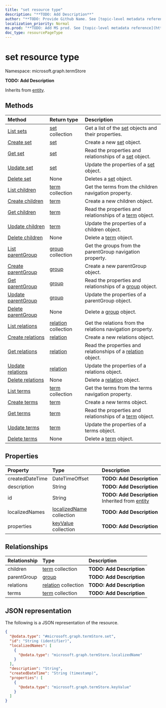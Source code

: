 ```yaml
---
title: "set resource type"
description: "**TODO: Add Description**"
author: "**TODO: Provide Github Name. See [topic-level metadata reference](https://msgo.azurewebsites.net/add/document/guidelines/metadata.html#topic-level-metadata)**"
localization_priority: Normal
ms.prod: "**TODO: Add MS prod. See [topic-level metadata reference](https://msgo.azurewebsites.net/add/document/guidelines/metadata.html#topic-level-metadata)**"
doc_type: resourcePageType
---
```


# set resource type

Namespace: microsoft.graph.termStore

**TODO: Add Description**


Inherits from [entity](../resources/entity.md).

## Methods
|Method|Return type|Description|
|:---|:---|:---|
|[List sets](../api/set-list.md)|[set](../resources/termstore-set.md) collection|Get a list of the [set](../resources/set.md) objects and their properties.|
|[Create set](../api/termstore-set-create.md)|[set](../resources/termstore-set.md)|Create a new [set](../resources/termstore-set.md) object.|
|[Get set](../api/termstore-set-get.md)|[set](../resources/termstore-set.md)|Read the properties and relationships of a [set](../resources/termstore-set.md) object.|
|[Update set](../api/termstore-set-update.md)|[set](../resources/termstore-set.md)|Update the properties of a [set](../resources/termstore-set.md) object.|
|[Delete set](../api/termstore-set-delete.md)|None|Deletes a [set](../resources/termstore-set.md) object.|
|[List children](../api/termstore-set-list-children.md)|[term](../resources/termstore-term.md) collection|Get the terms from the children navigation property.|
|[Create children](../api/termstore-set-post-children.md)|[term](../resources/termstore-term.md)|Create a new children object.|
|[Get children](../api/termstore-set-get-term.md)|[term](../resources/termstore-term.md)|Read the properties and relationships of a [term](../resources/term.md) object.|
|[Update children](../api/termstore-set-update-children.md)|[term](../resources/termstore-term.md)|Update the properties of a children object.|
|[Delete children](../api/termstore-set-delete-children.md)|None|Delete a [term](../resources/termstore-term.md) object.|
|[List parentGroup](../api/termstore-set-list-parentgroup.md)|[group](../resources/termstore-group.md) collection|Get the groups from the parentGroup navigation property.|
|[Create parentGroup](../api/termstore-set-post-parentgroup.md)|[group](../resources/termstore-group.md)|Create a new parentGroup object.|
|[Get parentGroup](../api/termstore-set-get-group.md)|[group](../resources/termstore-group.md)|Read the properties and relationships of a [group](../resources/group.md) object.|
|[Update parentGroup](../api/termstore-set-update-parentgroup.md)|[group](../resources/termstore-group.md)|Update the properties of a parentGroup object.|
|[Delete parentGroup](../api/termstore-set-delete-parentgroup.md)|None|Delete a [group](../resources/termstore-group.md) object.|
|[List relations](../api/termstore-set-list-relations.md)|[relation](../resources/termstore-relation.md) collection|Get the relations from the relations navigation property.|
|[Create relations](../api/termstore-set-post-relations.md)|[relation](../resources/termstore-relation.md)|Create a new relations object.|
|[Get relations](../api/termstore-set-get-relation.md)|[relation](../resources/termstore-relation.md)|Read the properties and relationships of a [relation](../resources/relation.md) object.|
|[Update relations](../api/termstore-set-update-relations.md)|[relation](../resources/termstore-relation.md)|Update the properties of a relations object.|
|[Delete relations](../api/termstore-set-delete-relations.md)|None|Delete a [relation](../resources/termstore-relation.md) object.|
|[List terms](../api/termstore-set-list-terms.md)|[term](../resources/termstore-term.md) collection|Get the terms from the terms navigation property.|
|[Create terms](../api/termstore-set-post-terms.md)|[term](../resources/termstore-term.md)|Create a new terms object.|
|[Get terms](../api/termstore-set-get-term.md)|[term](../resources/termstore-term.md)|Read the properties and relationships of a [term](../resources/term.md) object.|
|[Update terms](../api/termstore-set-update-terms.md)|[term](../resources/termstore-term.md)|Update the properties of a terms object.|
|[Delete terms](../api/termstore-set-delete-terms.md)|None|Delete a [term](../resources/termstore-term.md) object.|

## Properties
|Property|Type|Description|
|:---|:---|:---|
|createdDateTime|DateTimeOffset|**TODO: Add Description**|
|description|String|**TODO: Add Description**|
|id|String|**TODO: Add Description** Inherited from [entity](../resources/termstore-entity.md)|
|localizedNames|[localizedName](../resources/termstore-localizedname.md) collection|**TODO: Add Description**|
|properties|[keyValue](../resources/termstore-intune-keyvalue.md) collection|**TODO: Add Description**|

## Relationships
|Relationship|Type|Description|
|:---|:---|:---|
|children|[term](../resources/termstore-term.md) collection|**TODO: Add Description**|
|parentGroup|[group](../resources/termstore-group.md)|**TODO: Add Description**|
|relations|[relation](../resources/termstore-relation.md) collection|**TODO: Add Description**|
|terms|[term](../resources/termstore-term.md) collection|**TODO: Add Description**|

## JSON representation
The following is a JSON representation of the resource.
<!-- {
  "blockType": "resource",
  "keyProperty": "id",
  "@odata.type": "microsoft.graph.termStore.set",
  "baseType": "microsoft.graph.entity",
  "openType": false
}
-->
``` json
{
  "@odata.type": "#microsoft.graph.termStore.set",
  "id": "String (identifier)",
  "localizedNames": [
    {
      "@odata.type": "microsoft.graph.termStore.localizedName"
    }
  ],
  "description": "String",
  "createdDateTime": "String (timestamp)",
  "properties": [
    {
      "@odata.type": "microsoft.graph.termStore.keyValue"
    }
  ]
}
```

